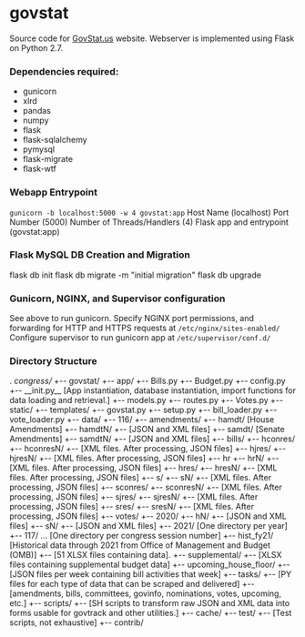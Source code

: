 # govstat

Source code for [GovStat.us](https://govstat.us) website.
Webserver is implemented using Flask on Python 2.7.

### Dependencies required: ###
- gunicorn
- xlrd
- pandas
- numpy
- flask
- flask-sqlalchemy
- pymysql
- flask-migrate
- flask-wtf

### Webapp Entrypoint
``gunicorn -b localhost:5000 -w 4 govstat:app``
Host Name (localhost)
Port Number (5000)
Number of Threads/Handlers (4)
Flask app and entrypoint (govstat:app)

### Flask MySQL DB Creation and Migration
flask db init
flask db migrate -m "initial migration"
flask db upgrade

### Gunicorn, NGINX, and Supervisor configuration
See above to run gunicorn.
Specify NGINX port permissions, and forwarding for HTTP and HTTPS requests at `/etc/nginx/sites-enabled/`
Configure supervisor to run gunicorn app at `/etc/supervisor/conf.d/`

### Directory Structure

.
_congress/_
+--	govstat/
    +-- app/
        +--	Bills.py
        +-- Budget.py
        +-- config.py
        +-- \_\_init.py\_\_		[App instantiation, database instantiation, import functions for data loading and retrieval.]
        +-- models.py
        +-- routes.py
        +--	Votes.py
        +-- static/
        +-- templates/
    +-- govstat.py
    +-- setup.py
    +-- bill_loader.py
    +--	vote_loader.py
+--	data/
    +-- 116/
        +-- amendments/
            +-- hamdt/ [House Amendments]
                +-- hamdtN/
                    +-- [JSON and XML files]
            +-- samdt/ [Senate Amendments]
                +-- samdtN/
                    +-- [JSON and XML files]
        +-- bills/
            +-- hconres/
                +-- hconresN/
                    +-- [XML files. After processing, JSON files]
            +-- hjres/
                +-- hjresN/
                    +-- [XML files. After processing, JSON files]
            +-- hr
                +-- hrN/
                    +-- [XML files. After processing, JSON files]
            +-- hres/
                +-- hresN/
                    +-- [XML files. After processing, JSON files]
            +-- s/
                +-- sN/
                    +-- [XML files. After processing, JSON files]
            +-- sconres/
                +-- sconresN/
                    +-- [XML files. After processing, JSON files]
            +-- sjres/
                +-- sjresN/
                    +-- [XML files. After processing, JSON files]
            +-- sres/
                +-- sresN/
                    +-- [XML files. After processing, JSON files]
        +-- votes/
            +-- 2020/
                +-- hN/
                    +-- [JSON and XML files]
                +-- sN/
                    +-- [JSON and XML files]
                +-- 2021/ [One directory per year]
    +-- 117/ ... [One directory per congress session number]
    +--	hist_fy21/ [Historical data through 2021 from Office of Management and Budget (OMB)]
        +-- [51 XLSX files containing data].
    +-- supplemental/
        +-- [XLSX files containing supplemental budget data]
    +--	upcoming_house_floor/
        +-- [JSON files per week containing bill activities that week]
+-- tasks/
    +-- [PY files for each type of data that can be scraped and delivered]
    +--	[amendments, bills, committees, govinfo, nominations, votes, upcoming, etc.]
+-- scripts/
    +-- [SH scripts to transform raw JSON and XML data into forms usable for govtrack and other utilities.]
+-- cache/
+-- test/
    +-- [Test scripts, not exhaustive]
+-- contrib/
